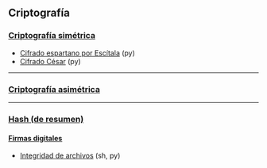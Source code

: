 ## Criptografía

### [Criptografía simétrica](https://github.com/mondeja/fullstack/tree/master/backend/src/006-cripto/simetrica)
- [Cifrado espartano por Escítala](https://github.com/mondeja/fullstack/tree/master/backend/src/006-cripto/simetrica/escitala) (py)
- [Cifrado César](https://github.com/mondeja/fullstack/tree/master/backend/src/006-cripto/simetrica/cesar) (py)

__________________________________________

### [Criptografía asimétrica](https://github.com/mondeja/fullstack/tree/master/backend/src/006-cripto/asimetrica)

__________________________________________

### [Hash (de resumen)](https://github.com/mondeja/fullstack/tree/master/backend/src/006-cripto/hash)
#### [Firmas digitales](https://github.com/mondeja/fullstack/tree/master/backend/src/006-cripto/firmas_digitales)
- [Integridad de archivos](https://github.com/mondeja/fullstack/tree/master/backend/src/006-cripto/firmas_digitales/integridad_de_archivos) (sh, py)